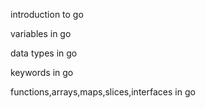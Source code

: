 introduction to go

variables in go

data types in go

keywords in go

functions,arrays,maps,slices,interfaces in go